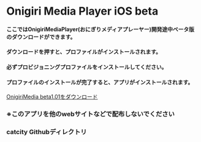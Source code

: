 # Onigiri Media Player iOS beta

#### ここではOnigiriMediaPlayer(おにぎりメディアプレーヤー)開発途中ベータ版のダウンロードができます。

#### ダウンロードを押すと、プロファイルがインストールされます。
#### 必ずプロビジョニングプロファイルをインストールしてください。
#### プロファイルのインストールが完了すると、アプリがインストールされます。

[OnigiriMedia beta1.01をダウンロード](https://himawaridebe.github.io/cat-web-php-1628172/beta_app/install.html)

### ※このアプリを他のwebサイトなどで配布しないでください
### catcity Githubディレクトリ
